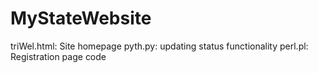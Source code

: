 # MyStateWebsite

triWel.html: Site homepage 
pyth.py: updating status functionality
perl.pl: Registration page code




